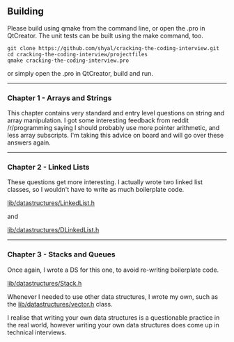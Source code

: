 ## Building

Please build using qmake from the command line, or open the .pro in QtCreator. The unit tests can be built using the make command, too.

```
git clone https://github.com/shyal/cracking-the-coding-interview.git
cd cracking-the-coding-interview/projectfiles
qmake cracking-the-coding-interview.pro
```

or simply open the .pro in QtCreator, build and run.

-------------------------

### Chapter 1 - Arrays and Strings

This chapter contains very standard and entry level questions on string and array manipulation. I got some interesting feedback from reddit /r/programming saying I should probably use more pointer arithmetic, and less array subscripts. I'm taking this advice on board and will go over these answers again.

-------------------------

### Chapter 2 - Linked Lists

These questions get more interesting. I actually wrote two linked list classes, so I wouldn't have to write as much boilerplate code.

[lib/datastructures/LinkedList.h](lib/datastructures/LinkedList.h)

and

[lib/datastructures/DLinkedList.h](lib/datastructures/DLinkedList.h)


-------------------------

### Chapter 3 - Stacks and Queues

Once again, I wrote a DS for this one, to avoid re-writing boilerplate code.

[lib/datastructures/Stack.h](lib/datastructures/Stack.h)

Whenever I needed to use other data structures, I wrote my own, such as the [lib/datastructures/vector.h](lib/datastructures/vector.h) class.

I realise that writing your own data structures is a questionable practice in the real world, however writing your own data structures does come up in technical interviews.
